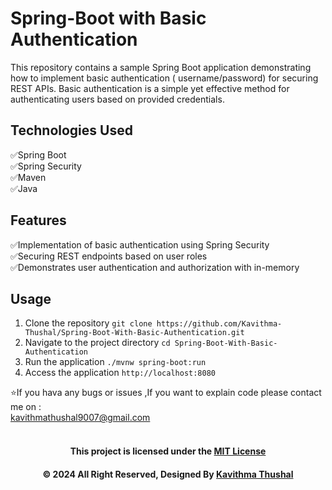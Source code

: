 # Spring-Boot with Basic Authentication

This repository contains a sample Spring Boot application demonstrating how to implement basic authentication (
username/password) for securing REST APIs. Basic authentication is a simple yet effective method for authenticating
users based on provided credentials.

## Technologies Used

✅Spring Boot<br/>
✅Spring Security<br/>
✅Maven<br/>
✅Java<br/>

## Features

✅Implementation of basic authentication using Spring Security<br/>
✅Securing REST endpoints based on user roles<br/>
✅Demonstrates user authentication and authorization with in-memory<br/>

## Usage

1. Clone the repository `git clone https://github.com/Kavithma-Thushal/Spring-Boot-With-Basic-Authentication.git`
2. Navigate to the project directory `cd Spring-Boot-With-Basic-Authentication`
3. Run the application `./mvnw spring-boot:run`
4. Access the application `http://localhost:8080`

⭐️If you hava any bugs or issues ,If you want to explain code please contact me on :<br/>
[kavithmathushal9007@gmail.com](https://www.kavithmathushal9007@gmail.com)<br/><br/>

<div align="center">

#### This project is licensed under the [MIT License](LICENSE)

#### © 2024 All Right Reserved, Designed By [Kavithma Thushal](https://github.com/Kavithma-Thushal)

</div>
